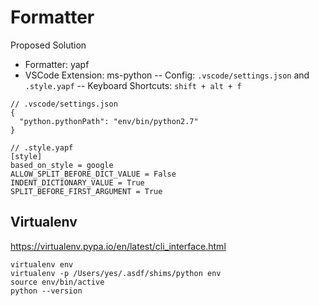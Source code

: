 # Formatter

Proposed Solution

- Formatter: yapf
- VSCode Extension: ms-python
  -- Config: `.vscode/settings.json` and `.style.yapf`
  -- Keyboard Shortcuts: `shift + alt + f`

```
// .vscode/settings.json
{
  "python.pythonPath": "env/bin/python2.7"
}
```

```
// .style.yapf
[style]
based_on_style = google
ALLOW_SPLIT_BEFORE_DICT_VALUE = False
INDENT_DICTIONARY_VALUE = True
SPLIT_BEFORE_FIRST_ARGUMENT = True
```

## Virtualenv

https://virtualenv.pypa.io/en/latest/cli_interface.html

```
virtualenv env
virtualenv -p /Users/yes/.asdf/shims/python env
source env/bin/active
python --version
```
